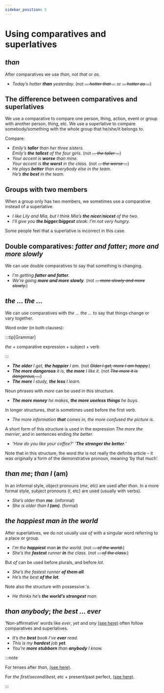 ```yaml
---
sidebar_position: 5
---
```


# Using comparatives and superlatives

## *than*

After comparatives we use *than*, not *that* or *as*.

- *Today’s hotter **than** yesterday.* (not *~~… hotter that …~~* or *~~… hotter as …~~*)

## The difference between comparatives and superlatives

We use a comparative to compare one person, thing, action, event or group with another person, thing, etc. We use a superlative to compare somebody/something with the whole group that he/she/it belongs to.

Compare:

- *Emily’s **taller** than her three sisters.*  
  *Emily’s **the tallest** of the four girls.* (not *~~… the taller …~~*)
- *Your accent is **worse** than mine.*  
  *Your accent is **the worst** in the class.* (not *~~… the worse …~~*)
- *He plays **better** than everybody else in the team.*  
  *He’s **the best** in the team.*

## Groups with two members

When a group only has two members, we sometimes use a comparative instead of a superlative.

- *I like Lily and Mia, but I think Mia’s **the nicer**/**nicest** of the two.*
- *I’ll give you **the bigger**/**biggest** steak: I’m not very hungry.*

Some people feel that a superlative is incorrect in this case.

## Double comparatives: *fatter and fatter*; *more and more slowly*

We can use double comparatives to say that something is changing.

- *I’m getting **fatter and fatter**.*
- *We’re going **more and more slowly**.* (not *~~… more slowly and more slowly.~~*)

## *the … the …*

We can use comparatives with *the … the …* to say that things change or vary together.

Word order (in both clauses):

:::tip[Grammar]

*the* + comparative expression + subject + verb

:::

- ***The older** I get, **the happier** I am.* (not *~~Older I get, more I am happy.~~*)
- ***The more dangerous** it is, **the more** I like it.* (not *~~The more it is dangerous, …~~*)
- ***The more** I study, **the less** I learn.*

Noun phrases with *more* can be used in this structure.

- ***The more money** he makes, **the more useless things** he buys.*

In longer structures, *that* is sometimes used before the first verb.

- *The more information **that** comes in, the more confused the picture is.*

A short form of this structure is used in the expression *The more the merrier*, and in sentences ending *the better*.

- *‘How do you like your coffee?’ ‘**The stronger the better**.’*

Note that in this structure, the word *the* is not really the definite article – it was originally a form of the demonstrative pronoun, meaning ‘by that much’.

## *than me*; *than I* (am)

In an informal style, object pronouns (*me*, etc) are used after *than*. In a more formal style, subject pronouns (*I*, etc) are used (usually with verbs).

- *She’s older than **me**.* (informal)
- *She is older than **I (am)**.* (formal)

## *the happiest man in the world*

After superlatives, we do not usually use *of* with a singular word referring to a place or group.

- *I’m the **happiest** man **in** the world.* (not *~~… of the world.~~*)
- *She’s the **fastest** runner **in** the class.* (not *~~… of the class.~~*)

But *of* can be used before plurals, and before *lot*.

- *She’s the fastest runner **of them all**.*
- *He’s the best **of the lot**.*

Note also the structure with possessive ’*s*.

- *He thinks he’s **the world’s strongest** man.*

## *than anybody*; *the best … ever*

‘Non-affirmative’ words like *ever*, *yet* and *any* [(see here)](./../basic-clause-types/non-affirmative-words-anybody-ever-yet-etc) often follow comparatives and superlatives.

- *It’s the **best** book I’ve **ever** read.*
- *This is my **hardest** job **yet**.*
- *You’re **more stubborn** than **anybody** I know.*

:::note

For tenses after *than*, [(see here)](./../conjunctions-sentences-and-clauses/tense-simplification-in-subordinate-clauses).

For *the first*/*second*/*best*, etc + present/past perfect, [(see here)](./../past-and-perfect-tenses/this-is-the-first-last-etc).

:::
